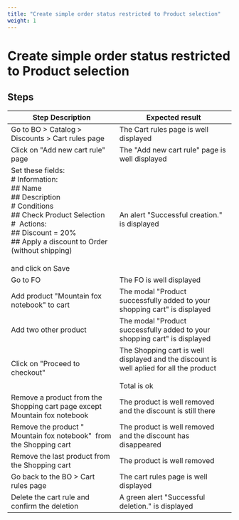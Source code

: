 ```yaml
---
title: "Create simple order status restricted to Product selection"
weight: 1
---
```


# Create simple order status restricted to Product selection
## Steps
| Step Description | Expected result |
| ----- | ----- |
| Go to BO > Catalog > Discounts > Cart rules page | The Cart rules page is well displayed |
| Click on "Add new cart rule" page | The "Add new cart rule" page is well displayed |
| Set these fields:<br> # Information:<br> ## Name<br> ## Description<br> # Conditions <br> ## Check Product Selection <br> #  Actions:<br> ## Discount = 20%<br> ## Apply a discount to Order (without shipping) <br><br>and click on Save | An alert "Successful creation." is displayed |
| Go to FO | The FO is well displayed |
| Add product "Mountain fox notebook" to cart | The modal "Product successfully added to your shopping cart" is displayed |
| Add two other product | The modal "Product successfully added to your shopping cart" is displayed |
| Click on "Proceed to checkout" | The Shopping cart is well displayed and the discount is well aplied for all the product <br><br>Total is ok |
| Remove a product from the Shopping cart page except Mountain fox notebook | The product is well removed and the discount is still there |
| Remove the product " Mountain fox notebook"  from the Shopping cart | The product is well removed and the discount has disappeared |
| Remove the last product from the Shopping cart | The product is well removed |
| Go back to the BO > Cart rules page | The cart rules page is well displayed |
| Delete the cart rule and confirm the deletion | A green alert "Successful deletion." is displayed |
